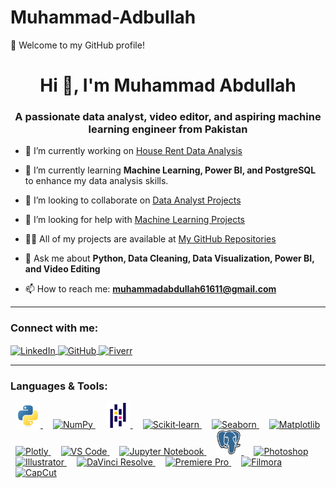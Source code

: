 # Muhammad-Adbullah
👋 Welcome to my GitHub profile!
<h1 align="center">Hi 👋, I'm Muhammad Abdullah</h1>
<h3 align="center">A passionate data analyst, video editor, and aspiring machine learning engineer from Pakistan</h3>

- 🔭 I’m currently working on [House Rent Data Analysis](https://github.com/Abdullah1218-bit/House-Rent-Data-Analysis/tree/main/House%20Rent%20Data%20Analysis)

- 🌱 I’m currently learning **Machine Learning, Power BI, and PostgreSQL** to enhance my data analysis skills.

- 👯 I’m looking to collaborate on [Data Analyst Projects](https://github.com/Abdullah1218-bit/House-Rent-Data-Analysis/tree/main/House%20Rent%20Data%20Analysis)

- 🤝 I’m looking for help with [Machine Learning Projects](https://github.com/Abdullah1218-bit/Machine-Learning-Projects/tree/main/ML%20on%20insurance%20data)

- 👨‍💻 All of my projects are available at [My GitHub Repositories](https://github.com/Abdullah1218-bit?tab=repositories)

- 💬 Ask me about **Python, Data Cleaning, Data Visualization, Power BI, and Video Editing**

- 📫 How to reach me: **muhammadabdullah61611@gmail.com**

---

<h3 align="left">Connect with me:</h3>
<p align="left">
  <a href="https://www.linkedin.com/in/muhammad-abdullah-6ba242371/" target="_blank">
    <img align="center" src="https://raw.githubusercontent.com/rahuldkjain/github-profile-readme-generator/master/src/images/icons/Social/linked-in-alt.svg" alt="LinkedIn" height="30" width="40" />
  </a>
  <a href="https://github.com/Abdullah1218-bit" target="_blank">
    <img align="center" src="https://raw.githubusercontent.com/rahuldkjain/github-profile-readme-generator/master/src/images/icons/Social/github.svg" alt="GitHub" height="30" width="40" />
  </a>
   <a href="https://www.fiverr.com/u_d7b7c0c16cbb/create-data-visualizations-using-python-and-power-bi" target="_blank">
    <img align="center" style="vertical-align: middle;" src="https://cdn.worldvectorlogo.com/logos/fiverr-1.svg" alt="Fiverr" height="30" width="60"/>
  </a>
</p>

---

<h3 align="left">Languages & Tools:</h3>
<p align="left">
  <!-- Programming & Data Libraries -->
  <a href="https://www.python.org" target="_blank" style="margin:0 8px;">
    <img src="https://raw.githubusercontent.com/devicons/devicon/master/icons/python/python-original.svg" alt="Python" width="40" height="40"/>
  </a>
  <a href="https://numpy.org/" target="_blank" style="margin:0 8px;">
    <img src="https://upload.wikimedia.org/wikipedia/commons/3/31/NumPy_logo_2020.svg" alt="NumPy" width="40" height="40"/>
  </a>
  <a href="https://pandas.pydata.org/" target="_blank" style="margin:0 8px;">
    <img src="https://raw.githubusercontent.com/devicons/devicon/master/icons/pandas/pandas-original.svg" alt="Pandas" width="40" height="40"/>
  </a>
  <a href="https://scikit-learn.org" target="_blank" style="margin:0 8px;">
    <img src="https://upload.wikimedia.org/wikipedia/commons/0/05/Scikit_learn_logo_small.svg" alt="Scikit‑learn" width="40" height="40"/>
  </a>
  <a href="https://seaborn.pydata.org" target="_blank" style="margin:0 8px;">
    <img src="https://seaborn.pydata.org/_images/logo-mark-lightbg.svg" alt="Seaborn" width="40" height="40"/>
  </a>
  <a href="https://matplotlib.org" target="_blank" style="margin:0 8px;">
    <img src="https://matplotlib.org/_static/images/logo2.svg" alt="Matplotlib" width="40" height="40"/>
  </a>
  <a href="https://plotly.com" target="_blank" style="margin:0 8px;">
    <img src="https://www.vectorlogo.zone/logos/plotly/plotly-icon.svg" alt="Plotly" width="40" height="40"/>
  </a>

  <!-- Tools & Editors -->
  <a href="https://code.visualstudio.com" target="_blank" style="margin:0 8px;">
    <img src="https://cdn.worldvectorlogo.com/logos/visual-studio-code-1.svg" alt="VS Code" width="40" height="40"/>
  </a>
  <a href="https://jupyter.org" target="_blank" style="margin:0 8px;">
    <img src="https://upload.wikimedia.org/wikipedia/commons/3/38/Jupyter_logo.svg" alt="Jupyter Notebook" width="40" height="40"/>
  </a>
  <a href="https://www.postgresql.org" target="_blank" style="margin:0 8px;">
    <img src="https://raw.githubusercontent.com/devicons/devicon/master/icons/postgresql/postgresql-original.svg" alt="PostgreSQL" width="40" height="40"/>
  </a>

  <!-- Design & Video Editing -->
  <a href="https://www.adobe.com/products/photoshop.html" target="_blank" style="margin:0 8px;">
    <img src="https://cdn.worldvectorlogo.com/logos/photoshop-cc.svg" alt="Photoshop" width="40" height="40"/>
  </a>
  <a href="https://www.adobe.com/products/illustrator.html" target="_blank" style="margin:0 8px;">
    <img src="https://cdn.worldvectorlogo.com/logos/adobe-illustrator-cc-icon.svg" alt="Illustrator" width="40" height="40"/>
  </a>
  <a href="https://www.blackmagicdesign.com/products/davinciresolve" target="_blank" style="margin:0 8px;">
    <img src="https://upload.wikimedia.org/wikipedia/commons/9/90/DaVinci_Resolve_17_logo.svg" alt="DaVinci Resolve" width="40" height="40"/>
  </a>
  <a href="https://www.adobe.com/products/premiere.html" target="_blank" style="margin:0 8px;">
    <img src="https://cdn.worldvectorlogo.com/logos/adobe-premiere-pro-cc.svg" alt="Premiere Pro" width="40" height="40"/>
  </a>
  <a href="https://filmora.wondershare.com" target="_blank" style="margin:0 8px;">
    <img src="https://uxwing.com/wp-content/themes/uxwing/download/brands-and-social-media/filmora-logo-icon.svg" alt="Filmora" width="40" height="40"/>
  </a>
  <a href="https://www.capcut.com" target="_blank" style="margin:0 8px;">
    <img src="https://seeklogo.com/images/C/capcut-logo-0CB24F5BA1-seeklogo.com.png" alt="CapCut" width="40" height="40"/>
  </a>
</p>


